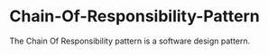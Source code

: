 # Chain-Of-Responsibility-Pattern
The Chain Of Responsibility pattern is a software design pattern.
